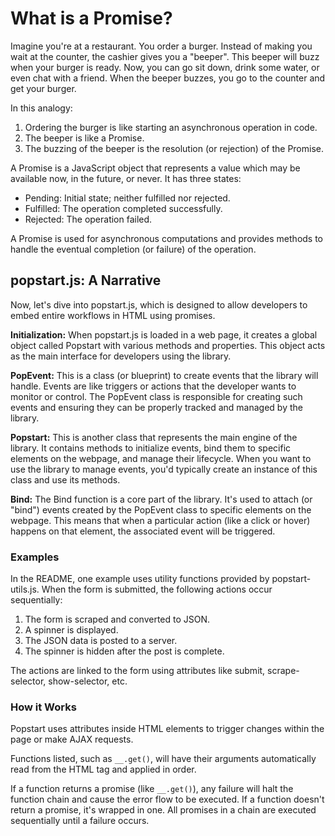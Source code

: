 # What is a Promise?

Imagine you're at a restaurant. You order a burger. Instead of making you wait at the counter, the cashier gives you a "beeper". This beeper will buzz when your burger is ready. Now, you can go sit down, drink some water, or even chat with a friend. When the beeper buzzes, you go to the counter and get your burger.

In this analogy:

1. Ordering the burger is like starting an asynchronous operation in code.
2. The beeper is like a Promise.
3. The buzzing of the beeper is the resolution (or rejection) of the Promise.

A Promise is a JavaScript object that represents a value which may be available now, in the future, or never. It has three states:

* Pending: Initial state; neither fulfilled nor rejected.
* Fulfilled: The operation completed successfully.
* Rejected: The operation failed.

A Promise is used for asynchronous computations and provides methods to handle the eventual completion (or failure) of the operation.

## popstart.js: A Narrative

Now, let's dive into popstart.js, which is designed to allow developers to embed entire workflows in HTML using promises.

**Initialization:** When popstart.js is loaded in a web page, it creates a global object called Popstart with various methods and properties. This object acts as the main interface for developers using the library.

**PopEvent:** This is a class (or blueprint) to create events that the library will handle. Events are like triggers or actions that the developer wants to monitor or control. The PopEvent class is responsible for creating such events and ensuring they can be properly tracked and managed by the library.

**Popstart:** This is another class that represents the main engine of the library. It contains methods to initialize events, bind them to specific elements on the webpage, and manage their lifecycle. When you want to use the library to manage events, you'd typically create an instance of this class and use its methods.

**Bind:** The Bind function is a core part of the library. It's used to attach (or "bind") events created by the PopEvent class to specific elements on the webpage. This means that when a particular action (like a click or hover) happens on that element, the associated event will be triggered.

### Examples

In the README, one example uses utility functions provided by popstart-utils.js. When the form is submitted, the following actions occur sequentially:

1. The form is scraped and converted to JSON.
2. A spinner is displayed.
3. The JSON data is posted to a server.
4. The spinner is hidden after the post is complete.

The actions are linked to the form using attributes like submit, scrape-selector, show-selector, etc.

### How it Works

Popstart uses attributes inside HTML elements to trigger changes within the page or make AJAX requests.

Functions listed, such as `__.get()`, will have their arguments automatically read from the HTML tag and applied in order.

If a function returns a promise (like `__.get()`), any failure will halt the function chain and cause the error flow to be executed. If a function doesn't return a promise, it's wrapped in one. All promises in a chain are executed sequentially until a failure occurs.
